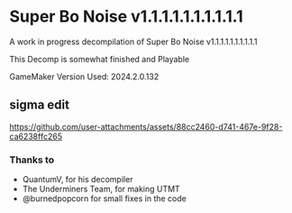 # Super Bo Noise v1.1.1.1.1.1.1.1.1.1

A work in progress decompilation of Super Bo Noise v1.1.1.1.1.1.1.1.1.1

This Decomp is somewhat finished and Playable

GameMaker Version Used: 2024.2.0.132

## sigma edit

https://github.com/user-attachments/assets/88cc2460-d741-467e-9f28-ca6238ffc265

### Thanks to
- QuantumV, for his decompiler
- The Underminers Team, for making UTMT
- @burnedpopcorn for small fixes in the code

